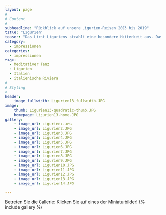 ```yaml
---
layout: page
#
# Content
#
subheadline: "Rückblick auf unsere Ligurien-Reisen 2013 bis 2019"
title: "Ligurien"
teaser: "Das Licht Liguriens strahlt eine besondere Heiterkeit aus. Davon waren auch die Kurse geprägt, sei es beim Tanzen am Meer bei der Gregorianik zum Mitsingen, beim Italienisch Lernen oder beim Wandern am Meer."
category:
  - impressionen
categories:
  - impressionen
tags:
  - Meditativer Tanz
  - Ligurien
  - Italien
  - italienische Riviera
#
# Styling
#
header:
    image_fullwidth: Ligurien13_fullwidth.JPG
image:
    thumb: Ligurien13-quadratic-thumb.JPG
    homepage: Ligurien13-home.JPG
gallery:
    - image_url: Ligurien1.JPG
    - image_url: Ligurien2.JPG
    - image_url: Ligurien3.JPG
    - image_url: Ligurien4.JPG
    - image_url: Ligurien5.JPG
    - image_url: Ligurien6.JPG
    - image_url: Ligurien7.JPG
    - image_url: Ligurien8.JPG
    - image_url: Ligurien9.JPG
    - image_url: Ligurien10.JPG
    - image_url: Ligurien11.JPG
    - image_url: Ligurien12.JPG
    - image_url: Ligurien13.JPG
    - image_url: Ligurien14.JPG

---
```


Betreten Sie die Gallerie: Klicken Sie auf eines der Miniaturbilder!
{% include gallery %}
